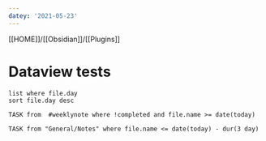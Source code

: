 ```yaml
---
datey: '2021-05-23' 
---
```

[[HOME]]/[[Obsidian]]/[[Plugins]]
# Dataview tests
```dataview
list where file.day
sort file.day desc
``` 

```dataview
TASK from  #weeklynote where !completed and file.name >= date(today)
```

```
TASK from "General/Notes" where file.name <= date(today) - dur(3 day)
```